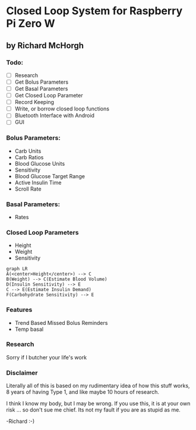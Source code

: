 
# Closed Loop System for Raspberry Pi Zero W
## by Richard McHorgh
  
### Todo:
- [ ] Research
- [ ] Get Bolus Parameters
- [ ] Get Basal Parameters
- [ ] Get Closed Loop Parameter
- [ ] Record Keeping
- [ ] Write, or borrow closed loop functions
- [ ] Bluetooth Interface with Android
- [ ] GUI

### Bolus Parameters:
- Carb Units
- Carb Ratios
- Blood Glucose Units
- Sensitivity
- Blood Glucose Target Range
- Active Insulin Time  
- Scroll Rate

### Basal Parameters:
- Rates

### Closed Loop Parameters
- Height
- Weight
- Sensitivity

```mermaid
graph LR
A(<center>Height</center>) --> C
B(Weight) --> C(Estimate Blood Volume)
D(Insulin Sensitivity) --> E
C --> E(Estimate Insulin Demand)
F(Carbohydrate Sensitivity) --> E
```

### Features
- Trend Based Missed Bolus Reminders 
- Temp basal

### Research
Sorry if I butcher your life's work 

### Disclaimer
Literally all of this is based on my rudimentary idea of how this stuff works, 8 years of having Type 1, and like maybe 10 hours of research.

I think I know my body, but I may be wrong. If you use this, it is at your own risk ... so don't sue me chief. Its not my fault if you are as stupid as me. 
			
-Richard :-)